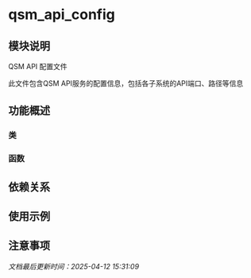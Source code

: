 # qsm_api_config

## 模块说明
QSM API 配置文件

此文件包含QSM API服务的配置信息，包括各子系统的API端口、路径等信息

## 功能概述

### 类


### 函数


## 依赖关系

## 使用示例

## 注意事项

*文档最后更新时间：2025-04-12 15:31:09*